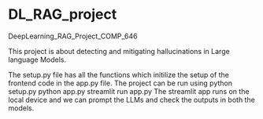 # DL_RAG_project
 DeepLearning_RAG_Project_COMP_646

 This project is about detecting and mitigating hallucinations in Large language Models. 

 The setup.py file has all the functions which initilize the setup of the frontend code in the app.py file.
 The project can be run using
 python setup.py
 python app.py 
 streamlit run app.py
 The streamlit app runs on the local device and we can prompt the LLMs and check the outputs in both the models.